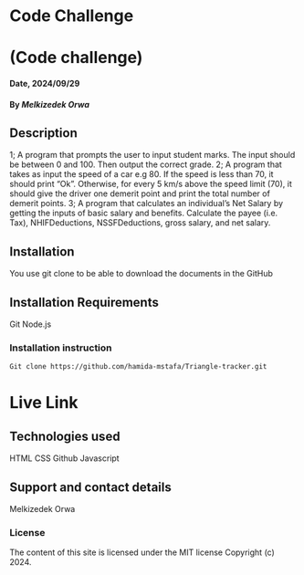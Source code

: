 # Code Challenge
# (Code challenge)

#### Date, 2024/09/29

#### By *Melkizedek Orwa*

## Description
1; A program that prompts the user to input student marks. The input should be between 0 and 100. Then output the correct grade.
2; A program that takes as input the speed of a car e.g 80. If the speed is less than 70, it should print “Ok”. Otherwise, for every 5 km/s above the speed limit (70), it should give the driver one demerit point and print the total number of demerit points.
3; A program that   calculates an individual’s Net Salary by getting the inputs of basic salary and benefits. Calculate the payee (i.e. Tax), NHIFDeductions, NSSFDeductions, gross salary, and net salary. 


## Installation
You use git clone to be able to download the documents in the GitHub

## Installation Requirements
Git
Node.js


### Installation instruction
```
Git clone https://github.com/hamida-mstafa/Triangle-tracker.git

```

# Live Link


## Technologies used
HTML
CSS
Github
Javascript

## Support and contact details
Melkizedek Orwa

### License
The content of this site is licensed under the MIT license
Copyright (c) 2024.


